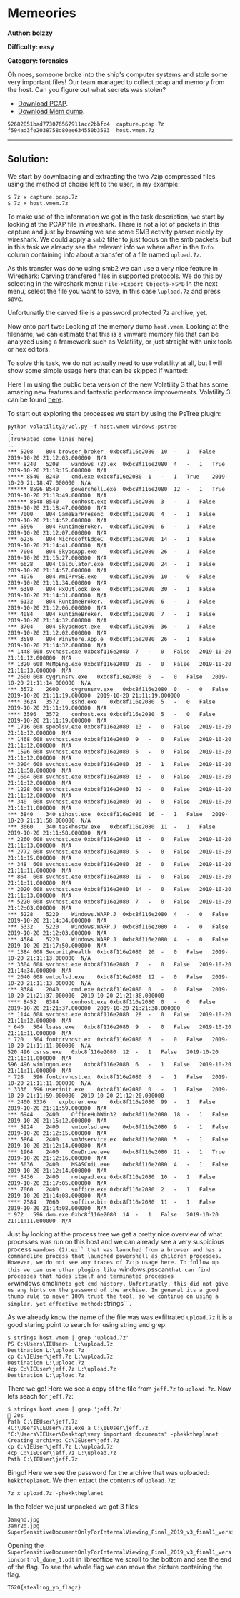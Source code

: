# Memeories
**Author: bolzzy**

**Difficulty: easy**

**Category: forensics**

Oh noes, someone broke into the ship's computer systems and stole some very important files!
Our team managed to collect pcap and memory from the host. Can you figure out what secrets was stolen?

* [Download PCAP](uploads/capture.pcap.7z).
* [Download Mem dump](https://storage.googleapis.com/tghack-public/dreiuwohy894302794w3etruioewidgfo/host.vmem.7z).

```
52682851bad773076567911acc2bbfc4  capture.pcap.7z
f594ad3fe2038758d80ee634550b3593  host.vmem.7z
```

---

## Solution:

We start by downloading and extracting the two 7zip compressed files using the method of choise left to the user, in my example:
```
$ 7z x capture.pcap.7z 
$ 7z x host.vmem.7z
```

To make use of the information we got in the task description, we start by looking at the PCAP file in wireshark.
There is not a lot of packets in this capture and just by browsing we see some SMB activity parsed nicely by wireshark. We could apply a ```smb2``` filter to just focus on the smb packets, but in this task we already see the relevant info we where after in the ```Info``` column containing info about a transfer of a file named ```upload.7z```.

As this transfer was done using smb2 we can use a very nice feature in Wireshark: Carving transfered files in supported protocols.
We do this by selecting in the wireshark menu: ```File->Export Objects->SMB```
In the next menu, select the file you want to save, in this case ```\upload.7z``` and press save.

Unfortunatly the carved file is a password protected 7z archive, yet.

Now onto part two: Looking at the memory dump ```host.vmem```.
Looking at the filename, we can estimate that this is a vmware memory file that can be analyzed using a framework such as Volatility, or just straight with unix tools or hex editors.

To solve this task, we do not actually need to use volatility at all, but I will show some simple usage here that can be skipped if wanted:

Here I'm using the public beta version of the new Volatility 3 that has some amazing new features and fantastic performance improvements.
Volatility 3 can be found [here](https://github.com/volatilityfoundation/volatility3).

To start out exploring the processes we start by using the PsTree plugin:
```
python volatility3/vol.py -f host.vmem windows.pstree
..
[Trunkated some lines here]
..
*** 5208	804	browser_broker	0xbc8f116e2080	10	-	1	False	2019-10-20 21:12:03.000000 	N/A
**** 8240	5208	wandows (2).ex	0xbc8f116e2080	4	-	1	True	2019-10-20 21:18:15.000000 	N/A
***** 8540	8240	cmd.exe	0xbc8f116e2080	1	-	1	True	2019-10-20 21:18:47.000000 	N/A
****** 8596	8540	powershell.exe	0xbc8f116e2080	12	-	1	True	2019-10-20 21:18:49.000000 	N/A
****** 8548	8540	conhost.exe	0xbc8f116e2080	3	-	1	False	2019-10-20 21:18:47.000000 	N/A
*** 7000	804	GameBarPresenc	0xbc8f116e2080	4	-	1	False	2019-10-20 21:14:52.000000 	N/A
*** 5596	804	RuntimeBroker.	0xbc8f116e2080	6	-	1	False	2019-10-20 21:12:07.000000 	N/A
*** 6236	804	MicrosoftEdgeC	0xbc8f116e2080	14	-	1	False	2019-10-20 21:14:41.000000 	N/A
*** 7004	804	SkypeApp.exe	0xbc8f116e2080	26	-	1	False	2019-10-20 21:15:27.000000 	N/A
*** 6628	804	Calculator.exe	0xbc8f116e2080	24	-	1	False	2019-10-20 21:14:57.000000 	N/A
*** 4076	804	WmiPrvSE.exe	0xbc8f116e2080	10	-	0	False	2019-10-20 21:11:34.000000 	N/A
*** 6380	804	HxOutlook.exe	0xbc8f116e2080	30	-	1	False	2019-10-20 21:14:31.000000 	N/A
*** 6132	804	RuntimeBroker.	0xbc8f116e2080	6	-	1	False	2019-10-20 21:12:06.000000 	N/A
*** 4084	804	RuntimeBroker.	0xbc8f116e2080	7	-	1	False	2019-10-20 21:14:32.000000 	N/A
*** 3704	804	SkypeHost.exe	0xbc8f116e2080	36	-	1	False	2019-10-20 21:12:02.000000 	N/A
*** 3580	804	WinStore.App.e	0xbc8f116e2080	26	-	1	False	2019-10-20 21:14:32.000000 	N/A
** 1448	608	svchost.exe	0xbc8f116e2080	7	-	0	False	2019-10-20 21:11:12.000000 	N/A
** 1320	608	MsMpEng.exe	0xbc8f116e2080	20	-	0	False	2019-10-20 21:11:13.000000 	N/A
** 2600	608	cygrunsrv.exe	0xbc8f116e2080	6	-	0	False	2019-10-20 21:11:14.000000 	N/A
*** 3572	2600	cygrunsrv.exe	0xbc8f116e2080	0	-	0	False	2019-10-20 21:11:19.000000 	2019-10-20 21:11:19.000000 
**** 3624	3572	sshd.exe	0xbc8f116e2080	5	-	0	False	2019-10-20 21:11:19.000000 	N/A
**** 3596	3572	conhost.exe	0xbc8f116e2080	5	-	0	False	2019-10-20 21:11:19.000000 	N/A
** 1716	608	spoolsv.exe	0xbc8f116e2080	13	-	0	False	2019-10-20 21:11:12.000000 	N/A
** 1468	608	svchost.exe	0xbc8f116e2080	9	-	0	False	2019-10-20 21:11:12.000000 	N/A
** 1596	608	svchost.exe	0xbc8f116e2080	5	-	0	False	2019-10-20 21:11:12.000000 	N/A
** 3904	608	svchost.exe	0xbc8f116e2080	25	-	1	False	2019-10-20 21:11:58.000000 	N/A
** 1604	608	svchost.exe	0xbc8f116e2080	13	-	0	False	2019-10-20 21:11:12.000000 	N/A
** 1228	608	svchost.exe	0xbc8f116e2080	32	-	0	False	2019-10-20 21:11:12.000000 	N/A
** 340	608	svchost.exe	0xbc8f116e2080	91	-	0	False	2019-10-20 21:11:11.000000 	N/A
*** 3840	340	sihost.exe	0xbc8f116e2080	16	-	1	False	2019-10-20 21:11:58.000000 	N/A
*** 3660	340	taskhostw.exe	0xbc8f116e2080	11	-	1	False	2019-10-20 21:11:58.000000 	N/A
** 2260	608	svchost.exe	0xbc8f116e2080	15	-	0	False	2019-10-20 21:11:13.000000 	N/A
** 2772	608	svchost.exe	0xbc8f116e2080	5	-	0	False	2019-10-20 21:11:15.000000 	N/A
** 348	608	svchost.exe	0xbc8f116e2080	26	-	0	False	2019-10-20 21:11:11.000000 	N/A
** 864	608	svchost.exe	0xbc8f116e2080	19	-	0	False	2019-10-20 21:11:11.000000 	N/A
** 2020	608	svchost.exe	0xbc8f116e2080	14	-	0	False	2019-10-20 21:11:13.000000 	N/A
** 5220	608	svchost.exe	0xbc8f116e2080	7	-	0	False	2019-10-20 21:12:03.000000 	N/A
*** 5228	5220	Windows.WARP.J	0xbc8f116e2080	4	-	0	False	2019-10-20 21:14:34.000000 	N/A
*** 5332	5220	Windows.WARP.J	0xbc8f116e2080	4	-	0	False	2019-10-20 21:12:03.000000 	N/A
*** 4584	5220	Windows.WARP.J	0xbc8f116e2080	4	-	0	False	2019-10-20 21:17:50.000000 	N/A
** 1384	608	SecurityHealth	0xbc8f116e2080	20	-	0	False	2019-10-20 21:11:13.000000 	N/A
** 3304	608	svchost.exe	0xbc8f116e2080	7	-	0	False	2019-10-20 21:14:34.000000 	N/A
** 2040	608	vmtoolsd.exe	0xbc8f116e2080	12	-	0	False	2019-10-20 21:11:13.000000 	N/A
*** 8384	2040	cmd.exe	0xbc8f116e2080	0	-	0	False	2019-10-20 21:21:37.000000 	2019-10-20 21:21:38.000000 
**** 8452	8384	conhost.exe	0xbc8f116e2080	0	-	0	False	2019-10-20 21:21:37.000000 	2019-10-20 21:21:38.000000 
** 1144	608	svchost.exe	0xbc8f116e2080	28	-	0	False	2019-10-20 21:11:12.000000 	N/A
* 640	504	lsass.exe	0xbc8f116e2080	9	-	0	False	2019-10-20 21:11:11.000000 	N/A
* 720	504	fontdrvhost.ex	0xbc8f116e2080	6	-	0	False	2019-10-20 21:11:11.000000 	N/A
520	496	csrss.exe	0xbc8f116e2080	12	-	1	False	2019-10-20 21:11:11.000000 	N/A
596	496	winlogon.exe	0xbc8f116e2080	6	-	1	False	2019-10-20 21:11:11.000000 	N/A
* 728	596	fontdrvhost.ex	0xbc8f116e2080	6	-	1	False	2019-10-20 21:11:11.000000 	N/A
* 3336	596	userinit.exe	0xbc8f116e2080	0	-	1	False	2019-10-20 21:11:59.000000 	2019-10-20 21:12:20.000000 
** 2400	3336	explorer.exe	0xbc8f116e2080	99	-	1	False	2019-10-20 21:11:59.000000 	N/A
*** 6944	2400	OfficeHubWin32	0xbc8f116e2080	18	-	1	False	2019-10-20 21:15:12.000000 	N/A
*** 5924	2400	vmtoolsd.exe	0xbc8f116e2080	9	-	1	False	2019-10-20 21:12:15.000000 	N/A
*** 5864	2400	vm3dservice.ex	0xbc8f116e2080	5	-	1	False	2019-10-20 21:12:14.000000 	N/A
*** 1964	2400	OneDrive.exe	0xbc8f116e2080	21	-	1	True	2019-10-20 21:12:16.000000 	N/A
*** 5036	2400	MSASCuiL.exe	0xbc8f116e2080	4	-	1	False	2019-10-20 21:12:14.000000 	N/A
*** 3436	2400	notepad.exe	0xbc8f116e2080	10	-	1	False	2019-10-20 21:17:05.000000 	N/A
*** 7060	2400	soffice.exe	0xbc8f116e2080	2	-	1	False	2019-10-20 21:14:08.000000 	N/A
**** 2584	7060	soffice.bin	0xbc8f116e2080	11	-	1	False	2019-10-20 21:14:08.000000 	N/A
* 972	596	dwm.exe	0xbc8f116e2080	14	-	1	False	2019-10-20 21:11:11.000000 	N/A
```

Just by looking at the process tree we get a pretty nice overview of what processes was run on this host and we can already see a very suspicious process ```wandows (2).ex`` that was launched from a browser and has a commandline process that launched powershell as children processes.
However, we do not see any traces of 7zip usage here.
To follow up this we can use other plugins like ```windows.psscan``` that can find processes that hides itself and terminated processes or ```windows.cmdline``` to get cmd history. Unfortunatly, this did not give us any hints on the password of the archive. In general its a good thumb rule to never 100% trust the tool, so we continue on using a simpler, yet effective method: ```strings```.


As we already know the name of the file was was exfiltrated ```upload.7z``` it is a good staring point to search for using string and grep:
```
$ strings host.vmem | grep 'upload.7z'
PS C:\Users\IEUser>  L:\upload.7z
Destination L:\upload.7z
cp C:\IEUser\jeff.7z L:\upload.7z
Destination L:\upload.7z
4cp C:\IEUser\jeff.7z L:\upload.7z
Destination L:\upload.7z
```

There we go! Here we see a copy of the file from ```jeff.7z``` to ```upload.7z```. Now lets seach for ```jeff.7z```:

```
$ strings host.vmem | grep 'jeff.7z'                                                                                                20s
Path C:\IEUser\jeff.7z 
4C:\Users\IEUser\7za.exe a C:\IEUser\jeff.7z "C:\Users\IEUser\Desktop\very important documents" -phekktheplanet
Creating archive: C:\IEUser\jeff.7z
cp C:\IEUser\jeff.7z L:\upload.7z
4cp C:\IEUser\jeff.7z L:\upload.7z
Path C:\IEUser\jeff.7z 
```

Bingo! Here we see the password for the archive that was uploaded: ```hekktheplanet```.
We then extact the contents of ```upload.7z```:
```
7z x upload.7z -phekktheplanet
```

In the folder we just unpacked we got 3 files:
```
3amqhd.jpg  
3amr2d.jpg
SuperSensitiveDocumentOnlyForInternalViewing_Final_2019_v3_final1_versioncontrol_done_1.odt
```

Opening the ```SuperSensitiveDocumentOnlyForInternalViewing_Final_2019_v3_final1_versioncontrol_done_1.odt``` in libreoffice we scroll to the bottom and see the end of the flag. To see the whole flag we can move the picture containing the flag.

```
TG20{stealing_yo_flagz}
```
